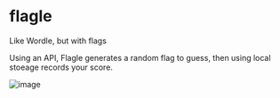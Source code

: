 # flagle
Like Wordle, but with flags

Using an API, Flagle generates a random flag to guess, then using local stoeage records your score.

![image](https://user-images.githubusercontent.com/102807485/205629161-fa239ea0-aade-4f4e-a02b-93c474358a29.png)

